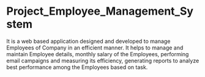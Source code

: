 # Project_Employee_Management_System
It is a web based application designed and developed to manage Employees of Company in an efficient manner. It helps to manage and maintain Employee details, monthly salary of the Employees, performing email campaigns and measuring its efficiency, generating reports to analyze best performance among the Employees based on task.
